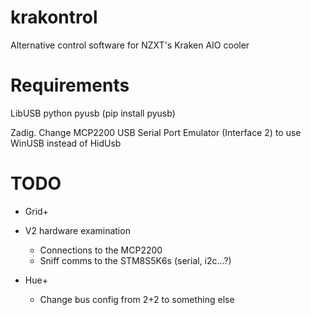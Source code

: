 # krakontrol
Alternative control software for NZXT's Kraken AIO cooler

# Requirements
LibUSB
python
pyusb (pip install pyusb)

Zadig. Change MCP2200 USB Serial Port Emulator (Interface 2) to use WinUSB instead of HidUsb


# TODO

* Grid+
 * V2 hardware examination
   * Connections to the MCP2200
   * Sniff comms to the STM8S5K6s (serial, i2c...?)

* Hue+
  * Change bus config from 2+2 to something else
